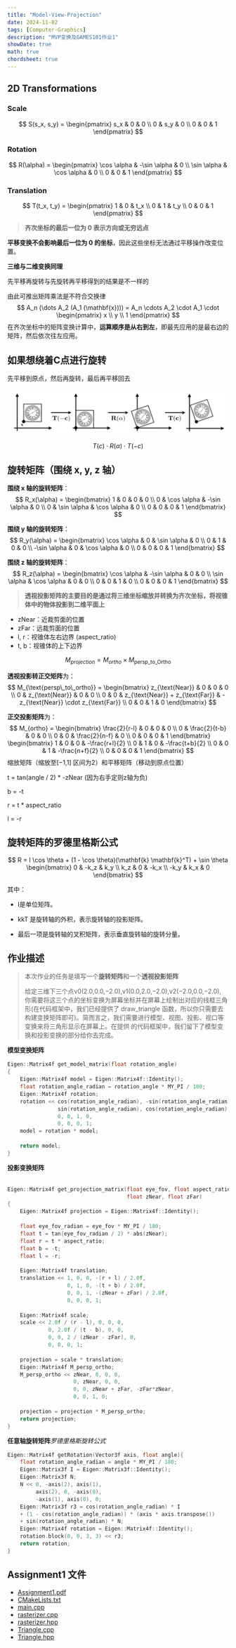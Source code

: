 ```yaml
---
title: "Model-View-Projection"
date: 2024-11-02
tags: [Computer-Graphics]
description: "MVP变换及GAMES101作业1"
showDate: true
math: true
chordsheet: true
---
```


## 2D Transformations

### Scale
$$
S(s_x, s_y) = 
\begin{pmatrix}
s_x & 0 & 0 \\
0 & s_y & 0 \\
0 & 0 & 1 
\end{pmatrix}
$$

### Rotation
$$
R(\alpha) = \begin{pmatrix} \cos \alpha & -\sin \alpha & 0 \\ \sin \alpha & \cos \alpha & 0 \\ 0 & 0 & 1 \end{pmatrix}
$$

### Translation
$$
T(t_x, t_y) = \begin{pmatrix} 1 & 0 & t_x \\ 0 & 1 & t_y \\ 0 & 0 & 1 \end{pmatrix}
$$

> **齐次坐标的最后一位为 0 表示方向或无穷远点**

**平移变换不会影响最后一位为 0 的坐标**，因此这些坐标无法通过平移操作改变位置。

**三维与二维变换同理**

先平移再旋转与先旋转再平移得到的结果是不一样的

由此可推出矩阵乘法是不符合交换律
$$
A_n (\dots A_2 (A_1 (\mathbf{x}))) = A_n \cdots A_2 \cdot A_1 \cdot \begin{pmatrix} x \\ y \\ 1 \end{pmatrix}
$$
在齐次坐标中的矩阵变换计算中，**运算顺序是从右到左**，即最先应用的是最右边的矩阵，然后依次往左应用。





## 如果想绕着C点进行旋转

先平移到原点，然后再旋转，最后再平移回去

![How to rotate around a given point C?](/images/rotatePointC.png)
$$
T(c) \cdot R(\alpha) \cdot T(-c)
$$



## 旋转矩阵（围绕 x, y, z 轴）

**围绕 x 轴的旋转矩阵**：
$$
R_x(\alpha) = \begin{bmatrix}
1 & 0 & 0 & 0 \\
0 & \cos \alpha & -\sin \alpha & 0 \\
0 & \sin \alpha & \cos \alpha & 0 \\
0 & 0 & 0 & 1
\end{bmatrix}
$$

**围绕 y 轴的旋转矩阵**：
$$
R_y(\alpha) = \begin{bmatrix}
\cos \alpha & 0 & \sin \alpha & 0 \\
0 & 1 & 0 & 0 \\
-\sin \alpha & 0 & \cos \alpha & 0 \\
0 & 0 & 0 & 1
\end{bmatrix}
$$

**围绕 z 轴的旋转矩阵**：
$$
R_z(\alpha) = \begin{bmatrix}
\cos \alpha & -\sin \alpha & 0 & 0 \\
\sin \alpha & \cos \alpha & 0 & 0 \\
0 & 0 & 1 & 0 \\
0 & 0 & 0 & 1
\end{bmatrix}
$$







> **透视投影矩阵的主要目的是通过将三维坐标缩放并转换为齐次坐标，将视锥体中的物体投影到二维平面上**

- zNear：近裁剪面的位置
- zFar：远裁剪面的位置
- l, r：视锥体左右边界 (aspect_ratio)
- t, b：视锥体的上下边界

$$
M_{projection}
 =M_{ortho}×M_{\text{persp\_to\_Ortho}}
$$



**透视投影转正交矩阵**为：
$$
M_{\text{persp\_to\_ortho}} = 
\begin{bmatrix}
z_{\text{Near}} & 0 & 0 & 0 \\
0 & z_{\text{Near}} & 0 & 0 \\
0 & 0 & z_{\text{Near}} + z_{\text{Far}} & -z_{\text{Near}} \cdot z_{\text{Far}} \\
0 & 0 & 1 & 0
\end{bmatrix}
$$





**正交投影矩阵**为：
$$
M_{ortho} = 
\begin{bmatrix}
\frac{2}{r-l} & 0 & 0 & 0 \\
0 & \frac{2}{t-b} & 0 & 0 \\
0 & 0 & \frac{2}{n-f} & 0 \\
0 & 0 & 0 & 1
\end{bmatrix}
\begin{bmatrix}
1 & 0 & 0 & -\frac{r+l}{2} \\
0 & 1 & 0 & -\frac{t+b}{2} \\
0 & 0 & 1 & -\frac{n+f}{2} \\
0 & 0 & 0 & 1
\end{bmatrix}
$$
缩放矩阵（缩放至[−1,1] 区间为2）和平移矩阵（移动到原点位置）

t = tan(angle / 2) * -zNear  (因为右手定则z轴为负)

b = -t

r = t * aspect_ratio

l = -r



## 旋转矩阵的罗德里格斯公式

$$
R = I \cos \theta + (1 - \cos \theta)(\mathbf{k} \mathbf{k}^T) + \sin \theta 
\begin{bmatrix} 
0 & -k_z & k_y \\ 
k_z & 0 & -k_x \\ 
-k_y & k_x & 0 
\end{bmatrix}
$$

其中：

- I是单位矩阵。

- kkT 是旋转轴的外积，表示旋转轴的投影矩阵。

- 最后一项是旋转轴的叉积矩阵，表示垂直旋转轴的旋转分量。

  

## 作业描述

> 本次作业的任务是填写一个**旋转矩阵**和一个**透视投影矩阵**
>
> 给定三维下三个点v0(2.0,0.0,−2.0),v1(0.0,2.0,−2.0),v2(−2.0,0.0,−2.0), 你需要将这三个点的坐标变换为屏幕坐标并在屏幕上绘制出对应的线框三角形(在代码框架中，我们已经提供了 draw_triangle 函数，所以你只需要去构建变换矩阵即可)。简而言之，我们需要进行模型、视图、投影、视口等变换来将三角形显示在屏幕上。在提供 的代码框架中，我们留下了模型变换和投影变换的部分给你去完成。

**模型变换矩阵**

```c++
Eigen::Matrix4f get_model_matrix(float rotation_angle)
{
    Eigen::Matrix4f model = Eigen::Matrix4f::Identity();
    float rotation_angle_radian = rotation_angle * MY_PI / 180;
    Eigen::Matrix4f rotation;
    rotation << cos(rotation_angle_radian), -sin(rotation_angle_radian), 0, 0,
                sin(rotation_angle_radian), cos(rotation_angle_radian), 0, 0,
                0, 0, 1, 0,
                0, 0, 0, 1;
    model = rotation * model;

    return model;
}
```

**投影变换矩阵**

```c++

Eigen::Matrix4f get_projection_matrix(float eye_fov, float aspect_ratio,
                                      float zNear, float zFar)
{
    Eigen::Matrix4f projection = Eigen::Matrix4f::Identity();

    float eye_fov_radian = eye_fov * MY_PI / 180;
    float t = tan(eye_fov_radian / 2) * abs(zNear);
    float r = t * aspect_ratio;
    float b = -t;
    float l = -r;

    Eigen::Matrix4f translation;
    translation << 1, 0, 0, -(r + l) / 2.0f,
                   0, 1, 0, -(t + b) / 2.0f,
                   0, 0, 1, -(zNear + zFar) / 2.0f,
                   0, 0, 0, 1;

    Eigen::Matrix4f scale;
    scale << 2.0f / (r - l), 0, 0, 0,
             0, 2.0f / (t - b), 0, 0,
             0, 0, 2 / (zNear - zFar), 0,
             0, 0, 0, 1;

    projection = scale * translation;
    Eigen::Matrix4f M_persp_ortho;
    M_persp_ortho << zNear, 0, 0, 0,
                     0, zNear, 0, 0,
                     0, 0, zNear + zFar, -zFar*zNear,
                     0, 0, 1, 0;
                     
    projection = projection * M_persp_ortho;
    return projection;
}

```

**任意轴旋转矩阵***罗德里格斯旋转公式*

```c++
Eigen::Matrix4f getRotation(Vector3f axis, float angle){
    float rotation_angle_radian = angle * MY_PI / 180;
    Eigen::Matrix3f I = Eigen::Matrix3f::Identity();
    Eigen::Matrix3f N;
    N << 0, -axis(2), axis(1),
         axis(2), 0, -axis(0),
         -axis(1), axis(0), 0;
    Eigen::Matrix3f r3 = cos(rotation_angle_radian) * I
    + (1 - cos(rotation_angle_radian)) * (axis * axis.transpose())
    + sin(rotation_angle_radian) * N;
    Eigen::Matrix4f rotation = Eigen::Matrix4f::Identity();
    rotation.block(0, 0, 3, 3) << r3;
    return rotation;
}


```



## Assignment1 文件       

- [Assignment1.pdf](/code/Assignment1/Assignment1.pdf)
- [CMakeLists.txt](/code/Assignment1/CMakeLists.txt)
- [main.cpp](/code/Assignment1/main.cpp)
- [rasterizer.cpp](/code/Assignment1/rasterizer.cpp)
- [rasterizer.hpp](/code/Assignment1/rasterizer.hpp)
- [Triangle.cpp](/code/Assignment1/Triangle.cpp)
- [Triangle.hpp](/code/Assignment1/Triangle.hpp)